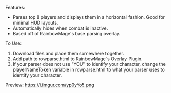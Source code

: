 Features:
- Parses top 8 players and displays them in a horizontal fashion. Good for minimal HUD layouts.
- Automatically hides when combat is inactive.
- Based off of RainbowMage's base parsing overlay.

To Use:
1. Download files and place them somewhere together.
2. Add path to rowparse.html to RainbowMage's Overlay Plugin.
3. If your parser does not use "YOU" to identify your character, change the playerNameToken variable in rowparse.html to what your parser uses to identify your character.

Preview: 
https://i.imgur.com/yp0yYo5.png
